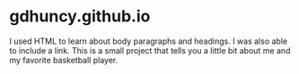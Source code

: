 # gdhuncy.github.io
I used HTML to learn about body paragraphs and headings. I was also able to include a link.
This is a small project that tells you a little bit about me and my favorite basketball player.

